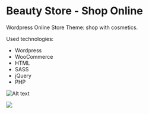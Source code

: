 
# Beauty Store - Shop Online

Wordpress Online Store Theme: shop with cosmetics. 

Used technologies:

* Wordpress
* WooCommerce
* HTML
* SASS
* jQuery
* PHP


![Alt text](./beautystore.png?raw=true)

<img src="./beautystore.png">


